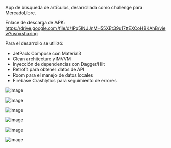 App de búsqueda de artículos, desarrollada como challenge para MercadoLibre.


Enlace de descarga de APK: https://drive.google.com/file/d/1Pq5INJJnMH55XEt39u17ttEXCoHBKAhB/view?usp=sharing

Para el desarrollo se utilizó:

- JetPack Compose con Material3
- Clean architecture y MVVM
- Inyección de dependencias con Dagger/Hilt
- Retrofit para obtener datos de API
- Room para el manejo de datos locales
- Firebase Crashlytics para seguimiento de errores

![image](https://github.com/user-attachments/assets/359c9e42-8cd1-4ad4-a8ea-45621a6b59bf)

![image](https://github.com/user-attachments/assets/0e059f98-ca43-4f50-9a75-51e93430e9ca)

![image](https://github.com/user-attachments/assets/5bab3a16-da87-4e1f-9695-fa6da92d1006)

![image](https://github.com/user-attachments/assets/2c62465b-76eb-42a2-abc2-628784fb8bc7)

![image](https://github.com/user-attachments/assets/3c6cf563-e152-4ed8-97dc-ed8fc38e2ad4)

![image](https://github.com/user-attachments/assets/8f2972b3-bd1e-482d-8e8f-e2979e6c282b)
